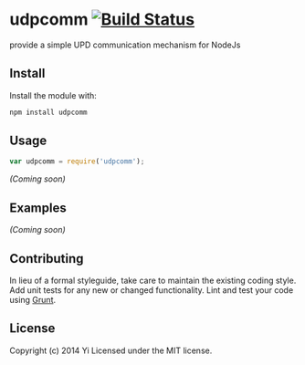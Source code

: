 # udpcomm [![Build Status](https://secure.travis-ci.org/yi/node-udpcomm.png?branch=master)](http://travis-ci.org/yi/node-udpcomm)

provide a simple UPD communication mechanism for NodeJs

## Install
Install the module with:

```bash
npm install udpcomm
```

## Usage
```javascript
var udpcomm = require('udpcomm');
```
_(Coming soon)_

## Examples
_(Coming soon)_

## Contributing
In lieu of a formal styleguide, take care to maintain the existing coding style. Add unit tests for any new or changed functionality. Lint and test your code using [Grunt](http://gruntjs.com/).

## License
Copyright (c) 2014 Yi
Licensed under the MIT license.
